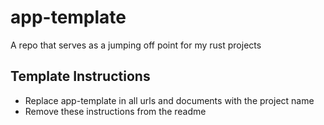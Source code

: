 # app-template
A repo that serves as a jumping off point for my rust projects

## Template Instructions
- Replace app-template in all urls and documents with the project name
- Remove these instructions from the readme